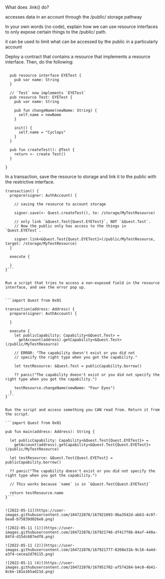 What does .link() do?

accesses data in an account through the /public/ storage pathway


In your own words (no code), explain how we can use resource interfaces to only expose certain things to the /public/ path.

it can be used to limit what can be accessed by the public in a particularly account 


Deploy a contract that contains a resource that implements a resource interface. Then, do the following:

```pub contract Quest {

  pub resource interface EYETest {
    pub var name: String
  }

  // `Test` now implements `EYETest`
  pub resource Test: EYETest {
    pub var name: String

    pub fun changeName(newName: String) {
      self.name = newName
    }

    init() {
      self.name = "Cyclops"
    }
  }

  pub fun createTest(): @Test {
    return <- create Test()
  }

}
```


In a transaction, save the resource to storage and link it to the public with the restrictive interface.


```import Quest from 0x01
transaction() {
  prepare(signer: AuthAccount) {

    // saving the resource to account storage
    
    signer.save(<- Quest.createTest(), to: /storage/MyTestResource)

    // only link `&Quest.Test{Quest.EYETest}`, NOT `&Quest.Test`.
    // Now the public only has access to the things in `Quest.EYETest`.

    signer.link<&Quest.Test{Quest.EYETest}>(/public/MyTestResource, target: /storage/MyTestResource)
  }

  execute {

  }
}```


Run a script that tries to access a non-exposed field in the resource interface, and see the error pop up.


```import Quest from 0x01

transaction(address: Address) {
  prepare(signer: AuthAccount) {

  }

  execute {
    let publicCapability: Capability<&Quest.Test> =
      getAccount(address).getCapability<&Quest.Test>(/public/MyTestResource)

    // ERROR: "The capability doesn't exist or you did not 
    // specify the right type when you got the capability."

    let testResource: &Quest.Test = publicCapability.borrow() 
    
    ?? panic("The capability doesn't exist or you did not specify the right type when you got the capability.")

    testResource.changeName(newName: "Four Eyes")
  }
}```


Run the script and access something you CAN read from. Return it from the script.

```import Quest from 0x01

pub fun main(address: Address): String {
  
  let publicCapability: Capability<&Quest.Test{Quest.EYETest}> =
    getAccount(address).getCapability<&Quest.Test{Quest.EYETest}>(/public/MyTestResource)

  let testResource: &Quest.Test{Quest.EYETest} = publicCapability.borrow() 
  
  ?? panic("The capability doesn't exist or you did not specify the right type when you got the capability.")

  // This works because `name` is in `&Quest.Test{Quest.EYETest}`

  return testResource.name
}```


![2022-05-11](https://user-images.githubusercontent.com/104722876/167921693-9ba3542d-abb3-4c97-bea8-b75839d026e8.png)

![2022-05-11 (1)](https://user-images.githubusercontent.com/104722876/167921746-df417f8b-84af-449a-84fd-d15dc687edf8.png)

![2022-05-11 (2)](https://user-images.githubusercontent.com/104722876/167921777-8260e31b-9c16-4a4d-a3f4-cecea2d70115.png)

![2022-05-11 (4)](https://user-images.githubusercontent.com/104722876/167951702-af574284-b4c0-4b41-8c6e-181e165ad21d.png)

